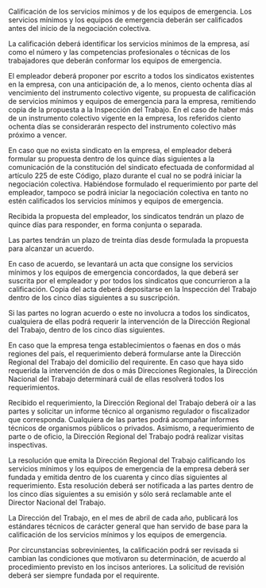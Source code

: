 Calificación de los servicios mínimos y de los equipos de emergencia. Los servicios mínimos y los equipos de emergencia deberán ser calificados antes del inicio de la negociación colectiva.

La calificación deberá identificar los servicios mínimos de la empresa, así como el número y las competencias profesionales o técnicas de los trabajadores que deberán conformar los equipos de emergencia.

El empleador deberá proponer por escrito a todos los sindicatos existentes en la empresa, con una anticipación de, a lo menos, ciento ochenta días al vencimiento del instrumento colectivo vigente, su propuesta de calificación de servicios mínimos y equipos de emergencia para la empresa, remitiendo copia de la propuesta a la Inspección del Trabajo. En el caso de haber más de un instrumento colectivo vigente en la empresa, los referidos ciento ochenta días se considerarán respecto del instrumento colectivo más próximo a vencer.

En caso que no exista sindicato en la empresa, el empleador deberá formular su propuesta dentro de los quince días siguientes a la comunicación de la constitución del sindicato efectuada de conformidad al artículo 225 de este Código, plazo durante el cual no se podrá iniciar la negociación colectiva. Habiéndose formulado el requerimiento por parte del empleador, tampoco se podrá iniciar la negociación colectiva en tanto no estén calificados los servicios mínimos y equipos de emergencia.

Recibida la propuesta del empleador, los sindicatos tendrán un plazo de quince días para responder, en forma conjunta o separada.

Las partes tendrán un plazo de treinta días desde formulada la propuesta para alcanzar un acuerdo.

En caso de acuerdo, se levantará un acta que consigne los servicios mínimos y los equipos de emergencia concordados, la que deberá ser suscrita por el empleador y por todos los sindicatos que concurrieron a la calificación. Copia del acta deberá depositarse en la Inspección del Trabajo dentro de los cinco días siguientes a su suscripción.

Si las partes no logran acuerdo o este no involucra a todos los sindicatos, cualquiera de ellas podrá requerir la intervención de la Dirección Regional del Trabajo, dentro de los cinco días siguientes.

En caso que la empresa tenga establecimientos o faenas en dos o más regiones del país, el requerimiento deberá formularse ante la Dirección Regional del Trabajo del domicilio del requirente. En caso que haya sido requerida la intervención de dos o más Direcciones Regionales, la Dirección Nacional del Trabajo determinará cuál de ellas resolverá todos los requerimientos.

Recibido el requerimiento, la Dirección Regional del Trabajo deberá oír a las partes y solicitar un informe técnico al organismo regulador o fiscalizador que corresponda. Cualquiera de las partes podrá acompañar informes técnicos de organismos públicos o privados. Asimismo, a requerimiento de parte o de oficio, la Dirección Regional del Trabajo podrá realizar visitas inspectivas.

La resolución que emita la Dirección Regional del Trabajo calificando los servicios mínimos y los equipos de emergencia de la empresa deberá ser fundada y emitida dentro de los cuarenta y cinco días siguientes al requerimiento. Esta resolución deberá ser notificada a las partes dentro de los cinco días siguientes a su emisión y sólo será reclamable ante el Director Nacional del Trabajo.

La Dirección del Trabajo, en el mes de abril de cada año, publicará los estándares técnicos de carácter general que han servido de base para la calificación de los servicios mínimos y los equipos de emergencia.

Por circunstancias sobrevinientes, la calificación podrá ser revisada si cambian las condiciones que motivaron su determinación, de acuerdo al procedimiento previsto en los incisos anteriores. La solicitud de revisión deberá ser siempre fundada por el requirente.